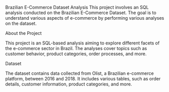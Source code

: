 Brazilian E-Commerce Dataset Analysis
This project involves an SQL analysis conducted on the Brazilian E-Commerce Dataset. The goal is to understand various aspects of e-commerce by performing various analyses on the dataset.

About the Project

This project is an SQL-based analysis aiming to explore different facets of the e-commerce sector in Brazil. The analyses cover topics such as customer behavior, product categories, order processes, and more.

Dataset

The dataset contains data collected from Olist, a Brazilian e-commerce platform, between 2016 and 2018. It includes various tables, such as order details, customer information, product categories, and more.




